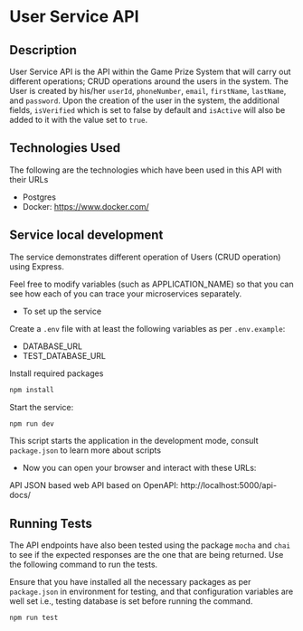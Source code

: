# User Service API

## Description

User Service API is the API within the Game Prize System that will carry out different operations; CRUD operations around the users in the system. The User is created by his/her `userId`, `phoneNumber`, `email`, `firstName`, `lastName`, and `password`.
Upon the creation of the user in the system, the additional fields, `isVerified` which is set to false by default and `isActive` will also be added to it with the value set to `true`.

## Technologies Used

The following are the technologies which have been used in this API with their URLs

- Postgres
- Docker: https://www.docker.com/

## Service local development

The service demonstrates different operation of Users (CRUD operation) using Express.

Feel free to modify variables (such as APPLICATION_NAME) so that you can see how each of you can trace your microservices separately.

- To set up the service

Create a `.env` file with at least the following variables as per `.env.example`:

- DATABASE_URL
- TEST_DATABASE_URL

Install required packages

```bash
npm install
```

Start the service:

```bash
npm run dev
```

This script starts the application in the development mode, consult `package.json` to learn more about scripts

- Now you can open your browser and interact with these URLs:

API JSON based web API based on OpenAPI: http://localhost:5000/api-docs/

## Running Tests

The API endpoints have also been tested using the package `mocha` and `chai` to see if the expected responses are the one that are being returned.
Use the following command to run the tests.

Ensure that you have installed all the necessary packages as per `package.json` in environment for testing, and that configuration variables are well set i.e., testing database is set before running the command.

```bash
npm run test
```
